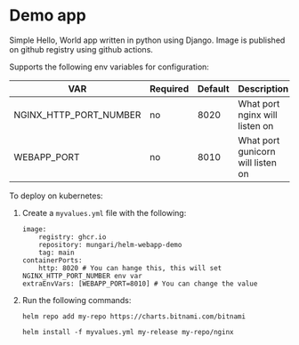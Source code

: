 # Demo app

Simple Hello, World app written in python using Django. Image is published on github registry using github actions.

Supports the following env variables for configuration:

| VAR | Required | Default            | Description|
|----------|----------|------------------------|---|
| NGINX_HTTP_PORT_NUMBER  | no      | 8020 | What port nginx will listen on |
| WEBAPP_PORT | no | 8010 | What port gunicorn will listen on |


To deploy on kubernetes:
1. Create a ``myvalues.yml`` file with the following:
    ```
    image:
        registry: ghcr.io
        repository: mungari/helm-webapp-demo
        tag: main
    containerPorts:
        http: 8020 # You can hange this, this will set NGINX_HTTP_PORT_NUMBER env var
    extraEnvVars: [WEBAPP_PORT=8010] # You can change the value 
    ```
3. Run the following commands:
   ```
   helm repo add my-repo https://charts.bitnami.com/bitnami

   helm install -f myvalues.yml my-release my-repo/nginx
   ```